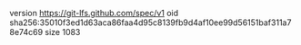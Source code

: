 version https://git-lfs.github.com/spec/v1
oid sha256:35010f3ed1d63aca86faa4d95c8139fb9d4af10ee99d56151baf311a78e74c69
size 1083
